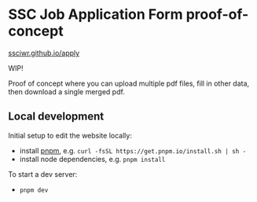 # SSC Job Application Form proof-of-concept

[ssciwr.github.io/apply](https://ssciwr.github.io/apply)

WIP!

Proof of concept where you can upload multiple pdf files, fill in other data, then download a single merged pdf.

## Local development

Initial setup to edit the website locally:

- install [pnpm](https://pnpm.io/installation), e.g. `curl -fsSL https://get.pnpm.io/install.sh | sh -`
- install node dependencies, e.g. `pnpm install`

To start a dev server:

- `pnpm dev`
